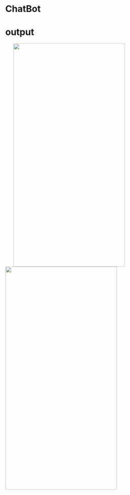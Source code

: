 # ChatBot
# output
<img src="https://user-images.githubusercontent.com/91188870/152639818-5d056b0b-0b34-4c27-9529-7da4f216e2f2.jpeg" width="350" height="700" hspace="25">   <img src="https://user-images.githubusercontent.com/91188870/152639821-ffcab154-e587-4a39-916c-b7fd212736cb.jpeg" width="350" height="700">
